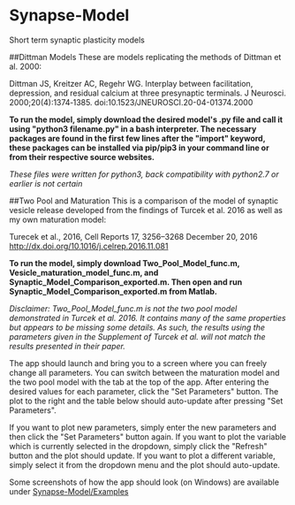 # Synapse-Model
Short term synaptic plasticity models

##Dittman Models
These are models replicating the methods of Dittman et al. 2000:

Dittman JS, Kreitzer AC, Regehr WG. Interplay between facilitation, depression, and residual calcium at three presynaptic terminals. J Neurosci. 2000;20(4):1374‐1385. doi:10.1523/JNEUROSCI.20-04-01374.2000

**To run the model, simply download the desired model's .py file and call it using "python3 filename.py" in a bash interpreter. The necessary packages are found in the first few lines after the "import" keyword, these packages can be installed via pip/pip3 in your command line or from their respective source websites.**

*These files were written for python3, back compatibility with python2.7 or earlier is not certain*

##Two Pool and Maturation
This is a comparison of the model of synaptic vesicle release developed from the findings of Turcek et al. 2016 as well as my own maturation model:

Turecek et al., 2016, Cell Reports 17, 3256–3268
December 20, 2016
http://dx.doi.org/10.1016/j.celrep.2016.11.081

**To run the model, simply download Two_Pool_Model_func.m, Vesicle_maturation_model_func.m, and Synaptic_Model_Comparison_exported.m. Then open and run Synaptic_Model_Comparison_exported.m from Matlab.**

*Disclaimer: Two_Pool_Model_func.m is not the two pool model demonstrated in Turcek et al. 2016. It contains many of the same properties but appears to be missing some details. As such, the results using the parameters given in the Supplement of Turcek et al. will not match the results presented in their paper.*

The app should launch and bring you to a screen where you can freely change all parameters. You can switch between the maturation model and the two pool model with the tab at the top of the app. After entering the desired values for each parameter, click the "Set Parameters" button. The plot to the right and the table below should auto-update after pressing "Set Parameters".

If you want to plot new parameters, simply enter the new parameters and then click the "Set Parameters" button again. If you want to plot the variable which is currently selected in the dropdown, simply click the "Refresh" button and the plot should update. If you want to plot a different variable, simply select it from the dropdown menu and the plot should auto-update.

Some screenshots of how the app should look (on Windows) are available under [Synapse-Model/Examples](Examples)
